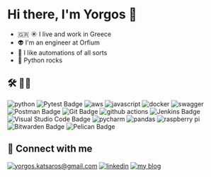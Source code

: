 # Hi there, I'm Yorgos 👋

- 🇬🇷 ☀️ I live and work in Greece
- 👽 I'm an engineer at Orfium
- 🤖 I like automations of all sorts
- 🐍 Python rocks 

## 🛠 🧑‍💻

![python](https://img.shields.io/badge/python%20-%2314354C.svg?&style=for-the-badge&logo=python&logoColor=white) ![Pytest Badge](https://img.shields.io/badge/Pytest-0A9EDC?logo=pytest&logoColor=fff&style=for-the-badge) ![aws](https://img.shields.io/badge/AWS%20-%23FF9900.svg?&style=for-the-badge&logo=amazon-aws&logoColor=white) ![javascript](https://img.shields.io/badge/javascript%20-%23323330.svg?&style=for-the-badge&logo=javascript&logoColor=%23F7DF1E) ![docker](https://img.shields.io/badge/docker-%232496ED.svg?&style=for-the-badge&logo=docker&logoColor=white) ![swagger](https://img.shields.io/badge/swagger-%2385EA2D.svg?&style=for-the-badge&logo=swagger&logoColor=black) ![Postman Badge](https://img.shields.io/badge/Postman-FF6C37?logo=postman&logoColor=fff&style=for-the-badge) ![Git Badge](https://img.shields.io/badge/Git-F05032?logo=git&logoColor=fff&style=for-the-badge) ![github actions](https://img.shields.io/badge/github%20actions%20-%232671E5.svg?&style=for-the-badge&logo=github%20actions&logoColor=white) ![Jenkins Badge](https://img.shields.io/badge/Jenkins-D24939?logo=jenkins&logoColor=fff&style=for-the-badge) ![Visual Studio Code Badge](https://img.shields.io/badge/Visual%20Studio%20Code-007ACC?logo=visualstudiocode&logoColor=fff&style=for-the-badge) ![pycharm](https://img.shields.io/badge/pycharm-%23000000.svg?&style=for-the-badge&logo=pycharm&logoColor=white) ![pandas](https://img.shields.io/badge/pandas%20-%23150458.svg?&style=for-the-badge&logo=pandas&logoColor=white) ![raspberry pi](https://img.shields.io/badge/RASPBERRY%20PI-%23C51A4A.svg?&style=for-the-badge&logo=raspberry%20pi&logoColor=white) ![Bitwarden Badge](https://img.shields.io/badge/Bitwarden-175DDC?logo=bitwarden&logoColor=fff&style=for-the-badge) ![Pelican Badge](https://img.shields.io/badge/Pelican-14A0C4?logo=pelican&logoColor=fff&style=for-the-badge)


## 🤝 Connect with me

[![yorgos.katsaros@gmail.com](https://img.shields.io/badge/yorgos.katsaros@gmail.com%20-%23E62B1E.svg?&style=for-the-badge&logo=gmail&logoColor=white)](mailto:yorgos.katsaros@gmail.com) [![linkedin](https://img.shields.io/badge/linkedin%20-%230077B5.svg?&style=for-the-badge&logo=linkedin&logoColor=white)](https://www.linkedin.com/in/george-katsaros-2b6b5b65/) [![my blog](https://img.shields.io/badge/yorgoskatsaros.gr-FFA500?logo=readme&logoColor=fff&style=for-the-badge)](https://yorgoskatsaros.gr/)


<!--
Here are some ideas to get you started:

- 🔭 I’m currently working on ...
- 🌱 I’m currently learning ...
- 👯 I’m looking to collaborate on ...
- 🤔 I’m looking for help with ...
- 💬 Ask me about ...
- 📫 How to reach me: ...
- 😄 Pronouns: ...
- ⚡ Fun fact: ...
-->
